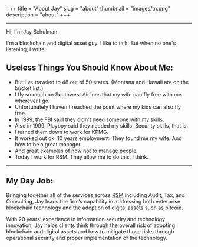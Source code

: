 +++
title = "About Jay"
slug = "about"
thumbnail = "images/tn.png"
description = "about"
+++

---------------------------

Hi, I'm Jay Schulman.

I'm a blockchain and digital asset guy. I like to talk. But when no one's listening, I write.

## Useless Things You Should Know About Me:

* But I've traveled to 48 out of 50 states. (Montana and Hawaii are on the bucket list.)
* I fly so much on Southwest Airlines that my wife can fly free with me wherever I go.
* Unfortunately I haven't reached the point where my kids can also fly free.
* In 1999, the FBI said they didn't need someone with my skills.
* Also in 1999, Playboy said they needed my skills. Security skills, that is.
* I turned them down to work for KPMG.
* It worked out ok. 10 years employment. They found me my wife. And how to be a great manager.
* And great examples of how not to manage people.
* Today I work for RSM. They allow me to do this. I think.

---------------------------

## My Day Job:

Bringing together all of the services across [RSM](https://www.rsmus.com/blockchain) including Audit, Tax, and Consulting, Jay leads the firm’s capability in addressing both enterprise blockchain technology and the adoption of digital assets such as bitcoin.

With 20 years’ experience in information security and technology innovation, Jay helps clients think through the overall risk of adopting blockchain and digital assets and how to mitigate those risks through operational security and proper implementation of the technology.
